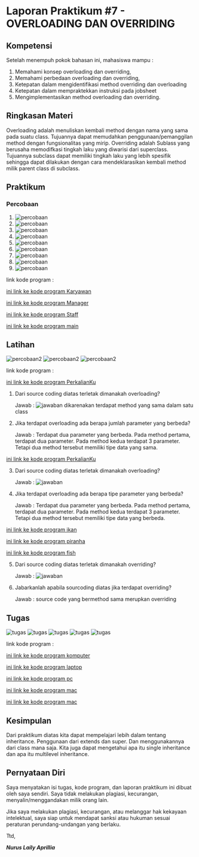 # Laporan Praktikum #7 - OVERLOADING DAN OVERRIDING

## Kompetensi

Setelah menempuh pokok bahasan ini, mahasiswa mampu :
1.  Memahami konsep overloading dan overriding,
2.  Memahami perbedaan overloading dan  overriding,
3.  Ketepatan dalam mengidentifikasi method overriding dan overloading
4.  Ketepatan dalam mempraktekkan instruksi pada jobsheet
5.  Mengimplementasikan method overloading dan  overriding.

## Ringkasan Materi

Overloading adalah menuliskan kembali method dengan nama yang sama pada suatu class. Tujuannya dapat memudahkan penggunaan/pemanggilan method dengan fungsionalitas yang mirip. Overriding adalah Sublass yang berusaha memodifkasi tingkah laku yang diwarisi dari superclass. Tujuannya subclass dapat memiliki tingkah laku yang lebih spesifik sehingga dapat dilakukan dengan cara mendeklarasikan kembali method milik parent class di subclass.

##  Praktikum

### Percobaan 

1. ![percobaan](img/1.PNG)
2. ![percobaan](img/2.PNG)
3. ![percobaan](img/3.PNG)
4. ![percobaan](img/4.PNG)
5. ![percobaan](img/5.PNG)
6. ![percobaan](img/6.PNG)
7. ![percobaan](img/7.PNG)
8. ![percobaan](img/8.PNG)
9. ![percobaan](img/9.PNG)

link kode program : 

[ini link ke kode program Karyawan](../../src/7_Overriding_dan_Overloading/Karyawan_1841720049Nurus.java)

[ini link ke kode program Manager](../../src/7_Overriding_dan_Overloading/Manager_1841720049Nurus.java)

[ini link ke kode program Staff](../../src/7_Overriding_dan_Overloading/Staff_1841720049Nurus.java)

[ini link ke kode program main](../../src/7_Overriding_dan_Overloading/Utama1841720049Nurus.java)

## Latihan

![percobaan2](img/4.PNG)
![percobaan2](img/5.PNG)
![percobaan2](img/6.PNG)

link kode program : 

[ini link ke kode program PerkalianKu](../../src/7_Overriding_dan_Overloading/PerkalianKu1841720049Nurus.java)

1. Dari source coding diatas terletak dimanakah overloading?
    
    Jawab : ![jawaban](img/16.PNG) dikarenakan terdapat method yang sama dalam satu class

2. Jika terdapat overloading ada berapa jumlah parameter yang berbeda?
    
    Jawab : Terdapat dua parameter yang berbeda. Pada method pertama, terdapat dua parameter. Pada method kedua terdapat 3 parameter. Tetapi dua method tersebut memiliki tipe data yang sama.

[ini link ke kode program PerkalianKu](../../src/7_Overriding_dan_Overloading/PerkalianKu2_1841720049Nurus.java)

3.  Dari source coding diatas terletak dimanakah overloading?

    Jawab : ![jawaban](img/17.PNG)

4.  Jika terdapat overloading ada berapa tipe parameter yang berbeda?

    Jawab : Terdapat dua parameter yang berbeda. Pada method pertama, terdapat dua parameter. Pada method kedua terdapat 3 parameter. Tetapi dua method tersebut memiliki tipe data yang berbeda.

[ini link ke kode program ikan](../../src/7_Overriding_dan_Overloading/Ikan1841720049Nurus.java)

[ini link ke kode program piranha](../../src/7_Overriding_dan_Overloading/Piranha1841720049Nurus.java)

[ini link ke kode program fish](../../src/7_Overriding_dan_Overloading/Fish1841720049Nurus.java)

5. Dari source coding diatas terletak dimanakah overriding?

    Jawab : ![jawaban](img/18.PNG) 

6. Jabarkanlah apabila sourcoding diatas jika terdapat overriding?

    Jawab : source code yang bermethod sama merupkan overriding

## Tugas

![tugas](img/7.PNG)
![tugas](img/8.PNG)
![tugas](img/9.PNG)
![tugas](img/10.PNG)
![tugas](img/11.PNG)

link kode program : 

[ini link ke kode program komputer](../../src/7_Overriding_dan_Overloading/Segitiga1841720049Nurus.java)

[ini link ke kode program laptop](../../src/7_Overriding_dan_Overloading/Manusia1841720049Nurus.java)

[ini link ke kode program pc](../../src/7_Overriding_dan_Overloading/Dosen1841720049Nurus.java)

[ini link ke kode program mac](../../src/7_Overriding_dan_Overloading/Mahasiswa1841720049Nurus.java)

[ini link ke kode program mac](../../src/7_Overriding_dan_Overloading/Testing1841720049Nurus.java)

## Kesimpulan

Dari praktikum diatas kita dapat mempelajari lebih dalam tentang inheritance. Penggunaan dari extends dan super. Dan menggunakannya dari class mana saja. Kita juga dapat mengetahui apa itu single inheritance dan apa itu multilevel inheritance.

## Pernyataan Diri

Saya menyatakan isi tugas, kode program, dan laporan praktikum ini dibuat oleh saya sendiri. Saya tidak melakukan plagiasi, kecurangan, menyalin/menggandakan milik orang lain.

Jika saya melakukan plagiasi, kecurangan, atau melanggar hak kekayaan intelektual, saya siap untuk mendapat sanksi atau hukuman sesuai peraturan perundang-undangan yang berlaku.

Ttd,

***Nurus Laily Aprillia***